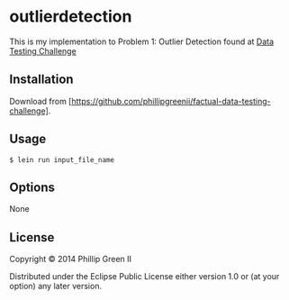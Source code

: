 # outlierdetection

This is my implementation to Problem 1: Outlier Detection found at [Data Testing Challenge](http://devblog.factual.com/data-testing-challenge)

## Installation

Download from [https://github.com/phillipgreenii/factual-data-testing-challenge].

## Usage

    $ lein run input_file_name

## Options

None

## License

Copyright © 2014 Phillip Green II

Distributed under the Eclipse Public License either version 1.0 or (at
your option) any later version.
